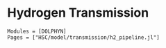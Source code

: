 # Hydrogen Transmission
```@autodocs
Modules = [DOLPHYN]
Pages = ["HSC/model/transmission/h2_pipeline.jl"]
```